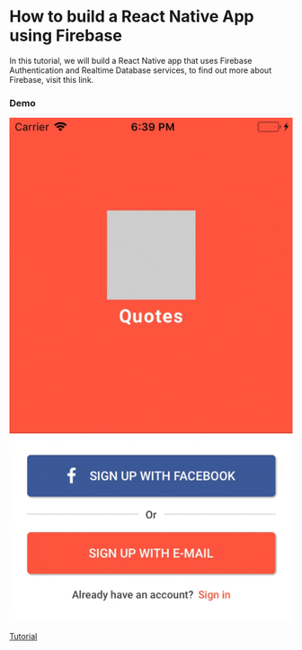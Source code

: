 # How to build a React Native App using Firebase

In this tutorial, we will build a React Native app that uses Firebase Authentication and Realtime Database services, to find out more about Firebase, visit this link.

### Demo
![Demo](https://github.com/MosesEsan/mesan-react-native-firebase-quotes-app/blob/master/demo.gif "demo")

<a href="https://medium.com/mesan-digital/how-to-build-a-react-native-app-using-firebase-part-1-1210fa206714">Tutorial</a>
